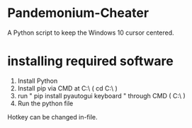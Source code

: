 # Pandemonium-Cheater
A Python script to keep the Windows 10 cursor centered.

# installing required software

1) Install Python
2) Install pip via CMD at C:\ ( cd C:\ )
3) run " pip install pyautogui keyboard " through CMD ( C:\ )
4) Run the python file

Hotkey can be changed in-file.
